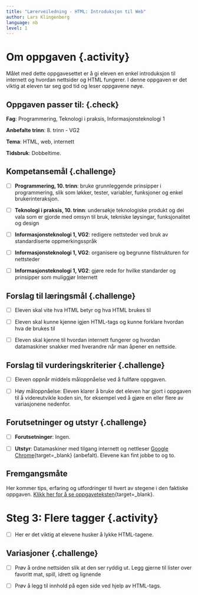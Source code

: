 ```yaml
---
title: "Lærerveiledning - HTML: Introduksjon til Web"
author: Lars Klingenberg
language: nb
level: 1
---
```



# Om oppgaven {.activity}

Målet med dette oppgavesettet er å gi eleven en enkel introduksjon til internett
og hvordan nettsider og HTML fungerer. I denne oppgaven er det viktig at eleven
tar seg god tid og leser oppgavene nøye.

## Oppgaven passer til: {.check}

 __Fag__: Programmering, Teknologi i praksis, Informasjonsteknologi 1

__Anbefalte trinn__: 8. trinn - VG2

__Tema__: HTML, web, internett

__Tidsbruk__: Dobbeltime.

## Kompetansemål {.challenge}

- [ ] __Programmering, 10. trinn__: bruke grunnleggende prinsipper i
      programmering, slik som løkker, tester, variabler, funksjoner og enkel
      brukerinteraksjon.

- [ ] __Teknologi i praksis, 10. trinn__: undersøkje teknologiske produkt og dei
      vala som er gjorde med omsyn til bruk, tekniske løysingar, funksjonalitet
      og design

- [ ] __Informasjonsteknologi 1, VG2__: redigere nettsteder ved bruk av
      standardiserte oppmerkingsspråk

- [ ] __Informasjonsteknologi 1, VG2__: organisere og begrunne filstrukturen for
      nettsteder

- [ ] __Informasjonsteknologi 1, VG2__: gjøre rede for hvilke standarder og
      prinsipper som muliggjør Internett

## Forslag til læringsmål {.challenge}

- [ ] Eleven skal vite hva HTML betyr og hva HTML brukes til

- [ ] Eleven skal kunne kjenne igjen HTML-tags og kunne forklare hvordan hva de
      brukes til

- [ ] Eleven skal kjenne til hvordan internett fungerer og hvordan datamaskiner
      snakker med hverandre når man åpener en nettside.

## Forslag til vurderingskriterier {.challenge}

- [ ] Eleven oppnår middels måloppnåelse ved å fullføre oppgaven.

- [ ] Høy måloppnåelse: Eleven klarer å bruke det eleven har gjort i oppgaven
      til å videreutvikle koden sin, for eksempel ved å gjøre en eller flere av
      variasjonene nedenfor.

## Forutsetninger og utstyr {.challenge}

- [ ] __Forutsetninger__: Ingen.    

- [ ] __Utstyr__: Datamaskiner med tilgang internett og nettleser [Google
      Chrome](https://www.google.com/chrome/browser/desktop/index.html){target=_blank}
      (anbefalt). Elevene kan fint jobbe to og to.

## Fremgangsmåte

Her kommer tips, erfaring og utfordringer til hvert av stegene i den faktiske
oppgaven. [Klikk her for å se
oppgaveteksten](introduksjon_til_web.html){target=_blank}.


# Steg 3: Flere tagger {.activity}

- [ ] Her er det viktig at elevene husker å lykke HTML-tagene.

## Variasjoner {.challenge}

- [ ] Prøv å ordne nettsiden slik at den ser ryddig ut. Legg gjerne til lister
      over favoritt mat, spill, idrett og lignende

- [ ] Prøv å legg til innhold på egen side ved hjelp av HTML-tags.
